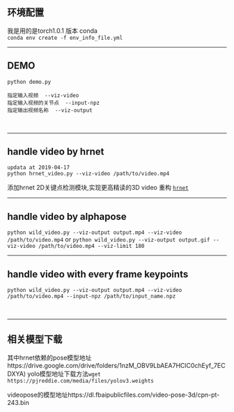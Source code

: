 ## 环境配置  
我是用的是torch1.0.1 版本 conda    
`conda env create -f env_info_file.yml`


---


## DEMO

  
  
`python demo.py`  

```
指定输入视频  --viz-video  
指定输入视频的关节点  --input-npz   
指定输出视频名称  --viz-output   
```

<br> 

--- 
## handle video by hrnet 
`updata at 2019-04-17`     
`python hrnet_video.py --viz-video /path/to/video.mp4`

添加hrnet 2D关键点检测模块,实现更高精读的3D video 重构   [`hrnet`](https://github.com/lxy5513/hrnet)

---

## handle video by alphapose
`python wild_video.py --viz-output output.mp4 --viz-video /path/to/video.mp4`
or
`python wild_video.py --viz-output output.gif --viz-video /path/to/video.mp4 --viz-limit 180`

---

## handle video with every frame keypoints
`python wild_video.py --viz-output output.mp4 --viz-video /path/to/video.mp4 --input-npz /path/to/input_name.npz`


<br> 

---


## 相关模型下载

其中hrnet依赖的pose模型地址https://drive.google.com/drive/folders/1nzM_OBV9LbAEA7HClC0chEyf_7ECDXYA)
yolo模型地址下载方法`wget https://pjreddie.com/media/files/yolov3.weights`   

videopose的模型地址https://dl.fbaipublicfiles.com/video-pose-3d/cpn-pt-243.bin
